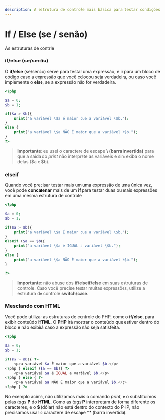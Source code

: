 ```yaml
---
description: A estrutura de controle mais básica para testar condições verdadeiro/falso.
---
```


# If / Else \(se / senão\)

As estruturas de contrle

### if/else \(se/senão\)

O **if/else** \(se/senão\) serve para testar uma expressão, e ir para um bloco de código caso a expressão que você colocou seja verdadeira, ou caso você implemente o **else**, se a expressão não for verdadeira.

```php
<?php

$a = 0; 
$b = 1;

if($a > $b){ 
    print("a variável \$a é maior que a variável \$b."); 
} 
else { 
    print("a variável \$a NÃO É maior que a variável \$b."); 
}
?>
```

> **Importante:** eu usei o caractere de escape **\ \(barra invertida\)** para que a saída do _print_ não interprete as variáveis e sim exiba o nome delas \($a e $b\).

### **elseif**

Quando você precisar testar mais um uma expressão de uma única vez, você pode **concatenar** mais de um **if** para testar duas ou mais expressões em uma mesma estrutura de controle.

```php
<?php

$a = 0;
$b = 1;
  
if($a > $b){
    print("a variável \$a É maior que a variável \$b.");
}
elseif ($a == $b){
    print("a variável \$a é IGUAL a variável \$b.");
}
else {
    print("a variável \$a NÃO É maior que a variável \$b.");
}

?>
```

> **Importante:** não abuse dos **if/elseif/else** em suas estruturas de controle. Caso você precise testar muitas expressões, utilize a estrutura de controle **switch/case**.

### Mesclando com HTML

Você pode utilizar as estruturas de controle do PHP, como o **if/else**, para exibir conteúdo **HTML**. O **PHP** irá mostrar o conteúdo que estiver dentro do bloco e não exibirá caso a expressão não seja satisfeita.

```php
<?php

$a = 0;
$b = 1;
  
if($a > $b){ ?>
    <p>a variável $a É maior que a variável $b.</p>
<?php } elseif ($a == $b){ ?>
    <p>a variável $a é IGUAL a variável $b.</p>
<?php } else { ?>
    <p>a variável $a NÃO É maior que a variável $b.</p>
<?php } ?>
```

No exemplo acima, não utilizamos mais o comando _print_, e o substituímos pelas _tags_ **P** do **HTML**. Como as _tags_ **P** interpretam de forma diferente os caracteres, e o **$** \(dólar\) não está dentro do contexto do PHP, não precisamos usar o caractere de escape **\** \(barra invertida\).

